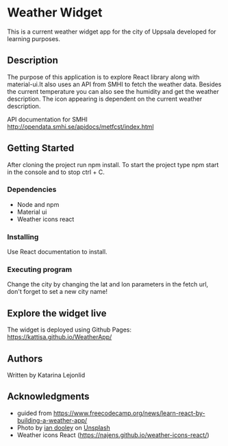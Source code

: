 # Weather Widget

This is a  current weather widget app for the city of Uppsala developed for learning purposes.

## Description

The purpose of this application is to explore React library along with material-ui.It also uses an API from SMHI to fetch the weather data.
Besides the current temperature you can also see the humidity and get the weather description. The icon appearing is dependent on the current weather description.

API documentation for SMHI http://opendata.smhi.se/apidocs/metfcst/index.html

## Getting Started

After cloning the project run npm install. To start the project type npm start in the console and to stop ctrl + C. 

### Dependencies

* Node and npm
* Material ui
* Weather icons react

### Installing

Use React documentation to install.

### Executing program

Change the city by changing the lat and lon parameters in the fetch url, don't forget to set a new city name!

## Explore the widget live

The widget is deployed using Github Pages: https://kattisa.github.io/WeatherApp/

## Authors

Written by Katarina Lejonlid

## Acknowledgments

 * guided from https://www.freecodecamp.org/news/learn-react-by-building-a-weather-app/
 * Photo by <a href="https://unsplash.com/@sadswim?utm_source=unsplash&utm_medium=referral&utm_content=creditCopyText">ian dooley</a> on 
 <a href="https://unsplash.com/s/photos/sky-background-landscape?utm_source=unsplash&utm_medium=referral&utm_content=creditCopyText">Unsplash</a>
 * Weather icons React (https://najens.github.io/weather-icons-react/)
